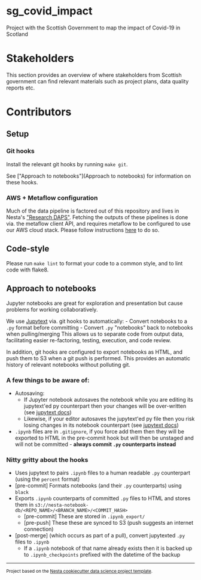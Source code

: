 sg_covid_impact
===============

Project with the Scottish Government to map the impact of Covid-19 in Scotland

# Stakeholders

This section provides an overview of where stakeholders from Scottish government can find relevant materials such as project plans, data quality reports etc.

# Contributors

## Setup

### Git hooks

Install the relevant git hooks by running `make git`.

See ["Approach to notebooks"](Approach to notebooks) for information on these hooks.

### AWS + Metaflow configuration

Much of the data pipeline is factored out of this repository and lives in Nesta's ["Research DAPS"](https://github.com/nestauk/research_daps).
Fetching the outputs of these pipelines is done via. the metaflow client API, and requires metaflow to be configured to use our AWS cloud stack. Please follow instructions [here](https://github.com/nestauk/research_daps#configuration) to do so.

## Code-style

Please run `make lint` to format your code to a common style, and to lint code with flake8.

## Approach to notebooks

Jupyter notebooks are great for exploration and presentation but cause problems for working collaboratively.

We use [Jupytext](https://jupytext.readthedocs.io/en/latest/) via. git hooks to automatically:
    - Convert notebooks to a `.py` format before committing
    - Convert `.py` "notebooks" back to notebooks when pulling/merging
This allows us to separate code from output data, facilitating easier re-factoring, testing, execution, and code review.
    
In addition, git hooks are configured to export notebooks as HTML, and push them to S3 when a git push is performed. This provides an automatic history of relevant notebooks without polluting git.

### A few things to be aware of:

- Autosaving: 
  - If Jupyter notebook autosaves the notebook while you are editing its jupytext'ed py counterpart then your changes will be over-written (see [jupytext docs](https://jupytext.readthedocs.io/en/latest/paired-notebooks.html#can-i-edit-a-notebook-simultaneously-in-jupyter-and-in-a-text-editor))
  - Likewise, if your editor autosaves the jupytext'ed py file then you risk losing changes in its notebook counterpart (see [jupytext docs](https://jupytext.readthedocs.io/en/latest/paired-notebooks.html#can-i-edit-a-notebook-simultaneously-in-jupyter-and-in-a-text-editor))
- `.ipynb` files are in `.gitignore`, if you force add them then they will be exported to HTML in the pre-commit hook but will then be unstaged and will not be committed - **always commit `.py` counterparts instead**

### Nitty gritty about the hooks

- Uses jupytext to pairs `.ipynb` files to a human readable `.py` counterpart (using the `percent` format)
- [pre-commit] Formats notebooks (and their `.py` counterparts) using `black`
- Exports `.ipynb` counterparts of committed `.py` files to HTML and stores them in `s3://nesta-notebook-db/<REPO_NAME>/<BRANCH_NAME>/<COMMIT_HASH>`
  - [pre-commit] These are stored in `.ipynb_export/`
  - [pre-push] These these are synced to S3 (push suggests an internet connection)
- [post-merge] (which occurs as part of a pull), convert jupytexted `.py` files to `.ipynb`
  - If a `.ipynb` notebook of that name already exists then it is backed up to `.ipynb_checkpoints` prefixed with the datetime of the backup

--------

<p><small>Project based on the <a target="_blank" href="https://github.com/nestauk/cookiecutter-data-science-nesta">Nesta cookiecutter data science project template</a>.</small></p>
